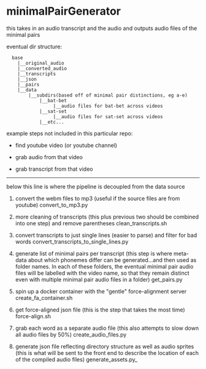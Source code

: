
# minimalPairGenerator
this takes in an audio transcript and the audio and outputs audio files of the minimal pairs


eventual dir structure:
```
  base
    |__original_audio
    |__converted_audio
    |__transcripts
    |__json
    |__pairs
    |__data
        |__subdirs(based off of minimal pair distinctions, eg a-e)
            |__bat-bet
                 |__audio files for bat-bet across videos
            |__sat-set
                 |__audio files for sat-set across videos
            |__etc...
```

example steps not included in this particular repo:

- find youtube video (or youtube channel)

- grab audio from that video

- grab transcript from that video

--------------------------------------------------------------
below this line is where the pipeline is decoupled from the data source

1. convert the webm files to mp3
(useful if the source files are from youtube)
convert_to_mp3.py

2. more cleaning of transcripts (this plus previous two should be combined into one step) and remove parentheses
clean_transcripts.sh

3. convert transcripts to just single lines (easier to parse) and filter for bad words
convert_transcripts_to_single_lines.py

4. generate list of minimal pairs per transcript
(this step is where meta-data about which phonemes differ can be generated...and then used as folder names. In each of these folders, the eventual minimal pair audio files will be labelled with the video name, so that they remain distinct even with multiple minimal pair audio files in a folder)
get_pairs.py


5. spin up a docker container with the "gentle" force-alignment server
create_fa_container.sh


6. get force-aligned json file
(this is the step that takes the most time)
force-align.sh

7. grab each word as a separate audio file
(this also attempts to slow down all audio files by 50%)
create_audio_files.py

8. generate json file reflecting directory structure as well as audio sprites
(this is what will be sent to the front end to describe the location of each of the compiled audio files)
generate_assets.py_
